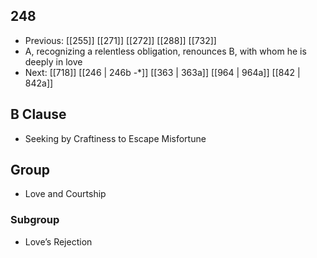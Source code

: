 ## 248
- Previous: [[255]] [[271]] [[272]] [[288]] [[732]] 
- A, recognizing a relentless obligation, renounces B, with whom he is deeply in love
- Next: [[718]] [[246 | 246b -*]] [[363 | 363a]] [[964 | 964a]] [[842 | 842a]] 

## B Clause
- Seeking by Craftiness to Escape Misfortune

## Group
- Love and Courtship

### Subgroup
- Love’s Rejection

